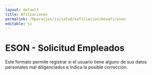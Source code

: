 ```yaml
---
layout: default
title: Afiliaciones
permalink: /Operacion/is/salud/eafiliacion/movafi/eson
editable: si
---
```


# ESON - Solicitud Empleados

Este formato permite registrar si el usuario tiene alguno de sus datos personales mal diligenciados e indica la posible corrección.  



